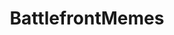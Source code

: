 ---
title: BattlefrontMemes
crosslinks:
- PrequelMemes
- StarWarsBattlefront
- KOTORmemes
- equelMemes
- EmpireDidNothingWrong
- fishpost
- all
- REEEEEE
- ImGoingToHellForThis
- unexpectedhogwarts
- cringepics
- gaming
- TechnoUnionMemes
---